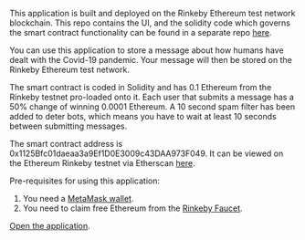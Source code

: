 This application is built and deployed on the Rinkeby Ethereum test network blockchain. This repo contains the UI, and the solidity code which governs the smart contract functionality can be found in a separate repo [here](https://github.com/NathanJReidy/pandemic-in-a-bottle-solidity).

You can use this application to store a message about how humans have dealt with the Covid-19 pandemic. Your message will then be stored on the Rinkeby Ethereum test network.

The smart contract is coded in Solidity and has 0.1 Ethereum from the Rinkeby testnet pro-loaded onto it. Each user that submits a message has a 50% change of winning 0.0001 Ethereum.
A 10 second spam filter has been added to deter bots, which means you have to wait at least 10 seconds between submitting messages.

The smart contract address is 0x1125Bfc01daeaa3a9Ef1D0E3009c43DAA973F049. It can be viewed on the Ethereum Rinkeby testnet via Etherscan [here](https://rinkeby.etherscan.io/address/0x1125Bfc01daeaa3a9Ef1D0E3009c43DAA973F049).

Pre-requisites for using this application:

1. You need a [MetaMask wallet](metamask.io).
2. You need to claim free Ethereum from the [Rinkeby Faucet](faucet.rinkeby.io).

[Open the application](google.com).
